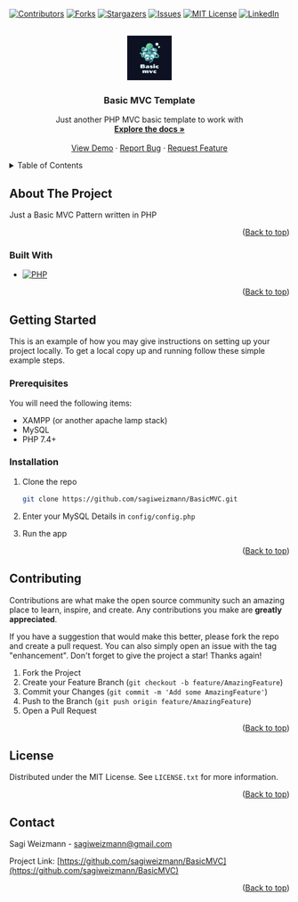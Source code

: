 <a name="readme-top"></a>

[![Contributors][contributors-shield]][contributors-url]
[![Forks][forks-shield]][forks-url]
[![Stargazers][stars-shield]][stars-url]
[![Issues][issues-shield]][issues-url]
[![MIT License][license-shield]][license-url]
[![LinkedIn][linkedin-shield]][linkedin-url]



<!-- PROJECT LOGO -->
<br />
<div align="center">
  <a href="https://github.com/sagiweizmann/BasicMVC">
    <img src="images/logo.png" alt="Logo" width="80" height="80">
  </a>

<h3 align="center">Basic MVC Template</h3>

  <p align="center">
    Just another PHP MVC basic template to work with
    <br />
    <a href="https://github.com/sagiweizmann/BasicMVC"><strong>Explore the docs »</strong></a>
    <br />
    <br />
    <a href="https://github.com/sagiweizmann/BasicMVC">View Demo</a>
    ·
    <a href="https://github.com/sagiweizmann/BasicMVC/issues">Report Bug</a>
    ·
    <a href="https://github.com/sagiweizmann/BasicMVC/issues">Request Feature</a>
  </p>
</div>



<!-- TABLE OF CONTENTS -->
<details>
  <summary>Table of Contents</summary>
  <ol>
    <li>
      <a href="#about-the-project">About The Project</a>
      <ul>
        <li><a href="#built-with">Built With</a></li>
      </ul>
    </li>
    <li>
      <a href="#getting-started">Getting Started</a>
      <ul>
        <li><a href="#prerequisites">Prerequisites</a></li>
        <li><a href="#installation">Installation</a></li>
      </ul>
    </li>
    <li><a href="#contributing">Contributing</a></li>
    <li><a href="#license">License</a></li>
    <li><a href="#contact">Contact</a></li>
  </ol>
</details>



<!-- ABOUT THE PROJECT -->
## About The Project

Just a Basic MVC Pattern written in PHP

<p align="right">(<a href="#readme-top">Back to top</a>)</p>



### Built With

* [![PHP][PHP]][PHP-url]

<p align="right">(<a href="#readme-top">Back to top</a>)</p>



<!-- GETTING STARTED -->
## Getting Started

This is an example of how you may give instructions on setting up your project locally.
To get a local copy up and running follow these simple example steps.

### Prerequisites

You will need the following items:
* XAMPP (or another apache lamp stack)
* MySQL
* PHP 7.4+

### Installation

1. Clone the repo
   ```sh
   git clone https://github.com/sagiweizmann/BasicMVC.git
   ```
2. Enter your MySQL Details in `config/config.php`
 
3. Run the app

<p align="right">(<a href="#readme-top">Back to top</a>)</p>


<!-- CONTRIBUTING -->
## Contributing

Contributions are what make the open source community such an amazing place to learn, inspire, and create. Any contributions you make are **greatly appreciated**.

If you have a suggestion that would make this better, please fork the repo and create a pull request. You can also simply open an issue with the tag "enhancement".
Don't forget to give the project a star! Thanks again!

1. Fork the Project
2. Create your Feature Branch (`git checkout -b feature/AmazingFeature`)
3. Commit your Changes (`git commit -m 'Add some AmazingFeature'`)
4. Push to the Branch (`git push origin feature/AmazingFeature`)
5. Open a Pull Request

<p align="right">(<a href="#readme-top">Back to top</a>)</p>



<!-- LICENSE -->
## License

Distributed under the MIT License. See `LICENSE.txt` for more information.

<p align="right">(<a href="#readme-top">Back to top</a>)</p>



<!-- CONTACT -->
## Contact

Sagi Weizmann - sagiweizmann@gmail.com

Project Link: [https://github.com/sagiweizmann/BasicMVC](https://github.com/sagiweizmann/BasicMVC)

<p align="right">(<a href="#readme-top">Back to top</a>)</p>


<!-- MARKDOWN LINKS & IMAGES -->
<!-- https://www.markdownguide.org/basic-syntax/#reference-style-links -->
[contributors-shield]: https://img.shields.io/github/contributors/sagiweizmann/BasicMVC.svg?style=for-the-badge
[contributors-url]: https://github.com/sagiweizmann/BasicMVC/graphs/contributors
[forks-shield]: https://img.shields.io/github/forks/sagiweizmann/BasicMVC.svg?style=for-the-badge
[forks-url]: https://github.com/sagiweizmann/BasicMVC/network/members
[stars-shield]: https://img.shields.io/github/stars/sagiweizmann/BasicMVC.svg?style=for-the-badge
[stars-url]: https://github.com/sagiweizmann/BasicMVC/stargazers
[issues-shield]: https://img.shields.io/github/issues/sagiweizmann/BasicMVC.svg?style=for-the-badge
[issues-url]: https://github.com/sagiweizmann/BasicMVC/issues
[license-shield]: https://img.shields.io/github/license/sagiweizmann/BasicMVC.svg?style=for-the-badge
[license-url]: https://github.com/sagiweizmann/BasicMVC/blob/master/LICENSE.txt
[linkedin-shield]: https://img.shields.io/badge/-LinkedIn-black.svg?style=for-the-badge&logo=linkedin&colorB=555
[linkedin-url]: https://www.linkedin.com/in/sagiweizmann/
[product-screenshot]: images/screenshot.png
[PHP]: https://img.shields.io/badge/PHP7-4f5b93?style=for-the-badge&logo=php&logoColor=white
[PHP-url]: https://www.php.net/
